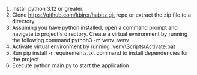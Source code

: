 1. Install python 3.12 or greater.
2. Clone https://github.com/kbirer/habitz.git repo or extract the zip file to a directory.
3. Assuming you have python installed, open a command prompt and navigate to project's directory. Create a virtual evnironment by running the following command python3 -m venv .venv
4. Activate virtual environment by running .venv\Scripts\Activate.bat
5. Run pip install -r requirements.txt command to install dependencies for the project
6. Execute python main.py to start the application